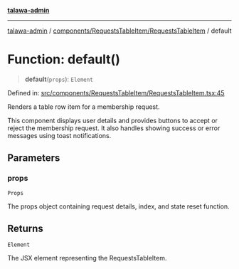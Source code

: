 [**talawa-admin**](../../../../README.md)

***

[talawa-admin](../../../../README.md) / [components/RequestsTableItem/RequestsTableItem](../README.md) / default

# Function: default()

> **default**(`props`): `Element`

Defined in: [src/components/RequestsTableItem/RequestsTableItem.tsx:45](https://github.com/gautam-divyanshu/talawa-admin/blob/2490b2ea9583ec972ca984b1d93932def1c9f92b/src/components/RequestsTableItem/RequestsTableItem.tsx#L45)

Renders a table row item for a membership request.

This component displays user details and provides buttons to accept or reject
the membership request. It also handles showing success or error messages using
toast notifications.

## Parameters

### props

`Props`

The props object containing request details, index, and state reset function.

## Returns

`Element`

The JSX element representing the RequestsTableItem.
